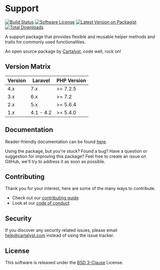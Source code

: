 # Support

[![Build Status][icon-travis]][link-travis]
[![Software License][icon-license]][link-license]
[![Latest Version on Packagist][icon-version]][link-packagist]
[![Total Downloads][icon-downloads]][link-packagist]

A support package that provides flexible and reusable helper methods and traits for commonly used functionalities.

An open source package by [Cartalyst](https://cartalyst.com), code well, rock on!

## Version Matrix

Version | Laravel   | PHP Version
------- | --------- | ------------
4.x     | 7.x       | >= 7.2.5
3.x     | 6.x       | >= 7.2
2.x     | 5.x       | >= 5.6.4
1.x     | 4.1 - 4.2 | >= 5.4.0

## Documentation

Reader-friendly documentation can be found [here][link-docs].

Using the package, but you're stuck? Found a bug? Have a question or suggestion for improving this package? Feel free to create an issue on GitHub, we'll try to address it as soon as possible.

## Contributing

Thank you for your interest, here are some of the many ways to contribute.

- Check out our [contributing guide](/.github/CONTRIBUTING.md)
- Look at our [code of conduct](/.github/CODE_OF_CONDUCT.md)

## Security

If you discover any security related issues, please email help@cartalyst.com instead of using the issue tracker.

## License

This software is released under the [BSD 3-Clause](LICENSE) License.

[link-docs]:      https://cartalyst.com/manual/support
[link-travis]:    https://travis-ci.org/cartalyst/support
[link-license]:   https://opensource.org/licenses/MIT
[link-packagist]: https://packagist.org/packages/cartalyst/support

[icon-travis]:    https://travis-ci.org/cartalyst/support.svg?branch=4.x
[icon-license]:   https://poser.pugx.org/cartalyst/support/license
[icon-version]:   https://poser.pugx.org/cartalyst/support/version
[icon-downloads]: https://poser.pugx.org/cartalyst/support/downloads
